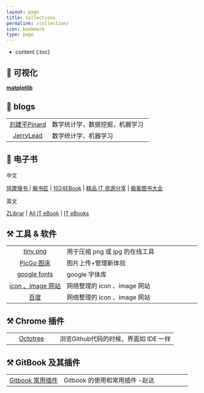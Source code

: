 ```yaml
---
layout: page
title: Collections
permalink: /collection/
icon: bookmark
type: page
---
```


* content
{:toc}


## 📝 可视化

[**matplotlib**](https://hg1227.github.io/matplotlib/)  

## 📰 blogs

<table width="800"  >
        <tr>           
           <td align="center" width="30%">  <a href="javascript:void(0);" onclick="window.open('https://www.cnblogs.com/pinard/','_blank');" target="_blank">刘建平Pinard</a></td>
           <td align="left" width="70%"> 数学统计学，数据挖掘，机器学习   </td>
        </tr>
       <tr>           
           <td align="center" width="30%">  <a href="javascript:void(0);" onclick="window.open('https://www.cnblogs.com/jerrylead/','_blank');" target="_blank">JerryLead </a></td>           
           <td align="left" width="70%"> 数学统计学，机器学习   </td>
        </tr>
</table>



## 📖 电子书 

中文

[鸠摩搜书 ](https://www.jiumodiary.com/)  \| [搬书匠](http://www.banshujiang.cn/)  \| [1024EBook](http://www.1024ebook.com/)   \|  [精品 IT 资源分享](https://codingpy.com/)  \| [极客图书大全](https://jikbook.com/)  

英文

 [ZLibrar](https://b-ok.cc/)  \| [All IT eBook](http://www.allitebooks.com/) \| [IT eBooks](http://it-ebooks.info/) 




## ⚒  工具 & 软件

<table width="800"  >
        <tr>           
           <td align="center" width="30%"><a href="https://tinypng.com/" target="_blank">tiny png</a> </td>
           <td align="left" width="70%"> 用于压缩 png 或 jpg 的在线工具 </td>
        </tr>
       <tr>           
           <td align="center" width="30%"><a href="https://github.com/Molunerfinn/PicGo/releases"  target="_blank">PicGo 图床</a> </td>
           <td align="left" width="70%"> 图片上传+管理新体验 </td>
        </tr> 
        <tr>           
           <td align="center" width="30%"><a href="https://fonts.google.com/" target="_blank">google fonts</a> </td>
           <td align="left" width="70%"> google 字体库 </td>
        </tr>
        <tr>           
           <td align="center" width="30%"><a href="https://hg1227.github.io/2019/12/07/%E6%95%B4%E7%90%86%E7%9A%84%E4%B8%80%E4%BA%9B%E5%B7%A5%E5%85%B7/" target="_blank">icon 、image 网站</a> </td>
           <td align="left" width="70%"> 网络整理的 icon 、image 网站 </td>
        </tr>
        <tr>           
           <td align="center" width="30%">  <a href="javascript:void(0);" onclick="window.open('http://www.baidu.com','_blank');" target="_blank">百度</a></td>
           <td align="left" width="70%"> 网络整理的 icon 、image 网站 </td>
        </tr>
</table>

## ⚒ Chrome 插件

<table width="800"  >
        <tr>           
           <td align="center" width="30%"><a href="https://chrome.google.com/webstore/detail/octotree/bkhaagjahfmjljalopjnoealnfndnagc" target="_blank"> Octotree </a> </td>
           <td align="left" width="70%"> 浏览Github代码的时候，界面如 IDE 一样 </td>
        </tr>
</table>

## ⚒ GitBook 及其插件

<table width="800"  >
        <tr>           
           <td align="center" width="30%"><a href="https://zhaoda.net/2015/11/09/gitbook-plugins/" target="_blank">Gitbook 常用插件</a> </td>
           <td align="left" width="70%"> Gitbook 的使用和常用插件 -赵达 </td>
        </tr>
</table>










